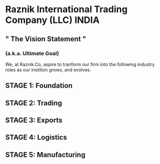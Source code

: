 # Raznik International Trading Company (LLC) INDIA

## " The Vision Statement "
### (a.k.a. Ultimate Goal)

We, at Raznik.Co, aspire to tranform our firm into the following industry roles as our instition grows, and evolves.

## STAGE 1: Foundation

## STAGE 2: Trading

## STAGE 3: Exports

## STAGE 4: Logistics

## STAGE 5: Manufacturing

